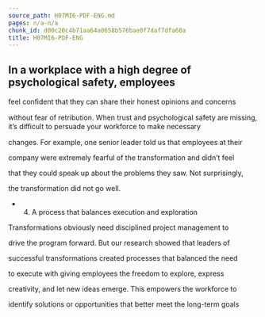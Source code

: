 ```yaml
---
source_path: H07MI6-PDF-ENG.md
pages: n/a-n/a
chunk_id: d00c20c4b71aa64a0658b576bae0f7daf7dfa60a
title: H07MI6-PDF-ENG
---
```

## In a workplace with a high degree of psychological safety, employees

feel conﬁdent that they can share their honest opinions and concerns

without fear of retribution. When trust and psychological safety are missing, it’s diﬃcult to persuade your workforce to make necessary

changes. For example, one senior leader told us that employees at their

company were extremely fearful of the transformation and didn’t feel

that they could speak up about the problems they saw. Not surprisingly,

the transformation did not go well.

- 4. A process that balances execution and exploration

Transformations obviously need disciplined project management to

drive the program forward. But our research showed that leaders of

successful transformations created processes that balanced the need

to execute with giving employees the freedom to explore, express

creativity, and let new ideas emerge. This empowers the workforce to

identify solutions or opportunities that better meet the long-term goals
